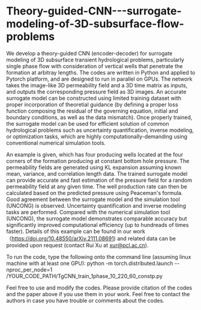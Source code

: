 # Theory-guided-CNN---surrogate-modeling-of-3D-subsurface-flow-problems

We develop a theory-guided CNN (encoder-decoder) for surrogate modeling of 3D subsurface transient hydrological problems, particularly single phase flow with consideration of vertical wells that penetrate the formation at arbitray lengths. The codes are written in Python and applied to Pytorch platform, and are designed to run in parallel on GPUs. The network takes the image-like 3D permeability field and a 3D time matrix as inputs, and outputs the corresponding pressure field as 3D images. An accurate surrogate model can be constructed using limited training dataset with proper incorporation of theoretial guidance (by defining a proper loss function composing the residual of the governing equation, initial and boundary conditions, as well as the data mismatch). Once properly trained, the surrogate model can be used for efficient solution of common hydrological problems such as uncertainty quantification, inverse modeling, or optimization tasks, which are highly computationally-demanding using conventional numerical simulation tools.

An example is given, which has four producing wells located at the four corners of the formation producing at constant bottom hole pressure. The permeability fields are generated using KL expansion assuming known mean, variance, and correlation length data. The trained surrogate model can provide accurate and fast estimation of the pressure field for a random permeability field at any given time. The well production rate can then be calculated based on the predicted pressure using Peaceman's formula. Good agreement between the surrogate model and the simulation tool (UNCONG) is observed. Uncertainty quantification and inverse modeling tasks are performed. Compared with the numerical simulation tool (UNCONG), the surrogate model demonstrates comparable accuracy but significantly improved computational efficiency (up to hundreads of times faster). Details of this example can be found in our work （https://doi.org/10.48550/arXiv.2111.08691) and related data can be provided upon request (contact Rui Xu at xur@pcl.ac.cn).

To run the code, type the following onto the command line (assuming linux machine with at least one GPU): 
python -m torch.distributed.launch --nproc_per_node=1 /YOUR_CODE_PATH/TgCNN_train_1phase_10_220_60_constp.py

Feel free to use and modify the codes. Please provide citation of the codes and the paper above if you use them in your work. Feel free to contact the authors in case you have trouble or comments about the codes.
